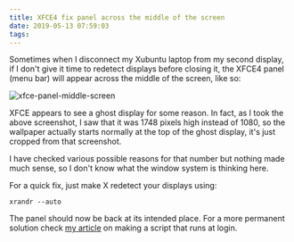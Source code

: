 ```yaml
---
title: XFCE4 fix panel across the middle of the screen
date: 2019-05-13 07:59:03
tags:
---
```


Sometimes when I disconnect my Xubuntu laptop from my second display, if I don't give it time to redetect displays before closing it, the XFCE4 panel (menu bar) will appear across the middle of the screen, like so:

![xfce-panel-middle-screen](/images/710-xfce-panel-middle-screen/xfce.png)

XFCE appears to see a ghost display for some reason. In fact, as I took the above screenshot, I saw that it was 1748 pixels high instead of 1080, so the wallpaper actually starts normally at the top of the ghost display, it's just cropped from that screenshot.

I have checked various possible reasons for that number but nothing made much sense, so I don't know what the window system is thinking here.

For a quick fix, just make X redetect your displays using:

    xrandr --auto

The panel should now be back at its intended place. For a more permanent solution check [my article](/420-xfce-display-auto/) on making a script that runs at login.